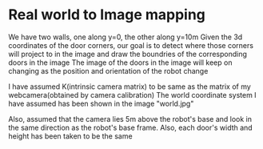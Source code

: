 # Real world to Image mapping
We have two walls, one along y=0, the other along y=10m
Given the 3d coordinates of the door corners, our goal is to detect where those corners will project to in the image and draw the boundries of the corresponding doors in the image
The image of the doors in the image will keep on changing as the position and orientation of the robot change

I have assumed K(intrinsic camera matrix) to be same as the matrix of my webcamera(obtained by camera calibration)
The world coordinate system I have assumed has been shown in the image "world.jpg"

Also, assumed that the camera lies 5m above the robot's base and look in the same direction as the robot's base frame.
Also, each door's width and height has been taken to be the same
